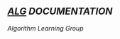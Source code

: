 ## *[ALG](https://github.com/shinalone/ALG/blob/master/README.md) DOCUMENTATION*

*Algorithm Learning Group*
